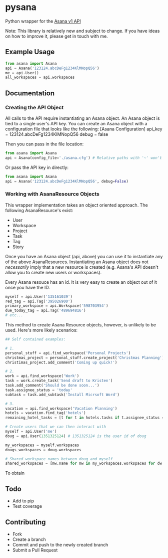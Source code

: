 # pysana

Python wrapper for the [Asana v1 API](http://developer.asana.com/documentation/)

Note: This library is relatively new and subject to change. If you have ideas on how to improve it, please get in touch with me. 

## Example Usage

```python
from asana import Asana
api = Asana('123124.abcDeFg1234KlMNopQ56')
me = api.User()
all_workspaces = api.workspaces
```

## Documentation

### Creating the API Object

All calls to the API require instantiating an Asana object. An Asana object is tied to a single user's API key. You can create an Asana object with a configuration file that looks like the following:
	[Asana Configuration]
	api_key = 123124.abcDeFg1234KlMNopQ56
	debug = false

Then you can pass in the file location:

```python
from asana import Asana
api = Asana(config_file='./asana.cfg') # Relative paths with '~' won't work.
```

Or pass the API key in directly:

```python
from asana import Asana
api = Asana('123124.abcDeFg1234KlMNopQ56', debug=False)
```

### Working with AsanaResource Objects

This wrapper implementation takes an object oriented approach. The following AsanaResource's exist:
* User
* Workspace
* Project
* Task
* Tag
* Story

Once you have an Asana object (api, above) you can use it to instantiate any of the above AsanaResources. Instantiating an Asana object does not *necessarily* imply that a new resource is created (e.g. Asana's API doesn't allow you to create new users or workspaces). 

Every Asana resouce has an id. It is very easy to create an object out of it once you have the ID.

```python
myself = api.User('135161039')
red_tag = api.Tag('395026900')
primary_workspace = api.Workspace('598703954')
due_today_tag = api.Tag('489694816')
# etc...
```

This method to create Asana Resource objects, however, is unlikely to be used. Here's more likely scenarios:

```python
## Self contained examples:

# 1.
personal_stuff = api.find_workspace('Personal Projects')
christmas_project = personal_stuff.create_project('Christmas Planning')
christimas_project.add_comment('Coming up quick!')

# 2.
work = api.find_workspace('Work')
task = work.create_task('Send draft to Kristen')
task.add_comment('Should be done soon...')
task.assignee_status = 'today'
subtask = task.add_subtask('Install Micrsoft Word')

# 3.
vacation = api.find_workspace('Vacation Planning')
hotels = vacation.find_tag('hotels')
remaining_hotel_tasks = [t for t in hotels.tasks if t.assignee_status == 'today']
```

```python
# Create users that we can then interact with
myself = api.User('me') 
doug = api.User(1351325124) # 1351325124 is the user id of doug

my_workspaces = myself.workspaces
dougs_workspaces = doug.workspaces

# Shared workspace names between doug and myself
shared_workspaces = [mw.name for mw in my_workspaces.workspaces for dw in dougs_workspaces.workspaces if mw.name == dw.name]
```

To obtain 

## Todo
* Add to pip
* Test coverage

## Contributing
* Fork 
* Create a branch
* Commit and push to the newly created branch
* Submit a Pull Request
